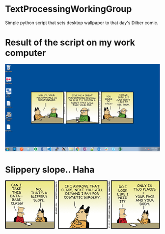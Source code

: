# TextProcessingWorkingGroup
Simple python script that sets desktop wallpaper to that day's Dilber comic. 

# Result of the script on my work computer 
![Comic Desktop Example](https://raw.githubusercontent.com/PalashPandey/DailyDilbert/master/WorkLaptopExample.png)

# Slippery slope.. Haha
![Working Group Logo](https://raw.githubusercontent.com/PalashPandey/DailyDilbert/master/2019-10-16_15-36-38.jpg)
